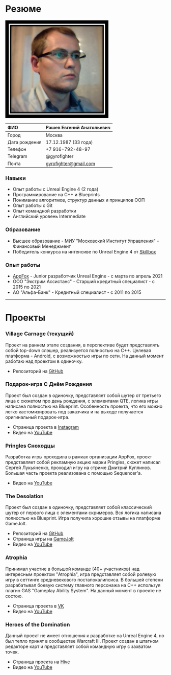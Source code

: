 # Резюме

![Photo](https://raw.githubusercontent.com/Gyrofighter/gyrofighter.github.io/master/Image/Image3.png)

|ФИО| Рашев Евгений Анатольевич|
|:----------------|:----------------|
|Город|Москва|
|Дата рождения | 17.12.1987 (33 года)|
|Телефон|  +7 916-792-48-97|
|Telegram|@gyrofighter|
|Почта|  gyrofighter@gmail.com|

### Навыки
- Опыт работы с Unreal Engine 4 (2 года)
- Программирование на С++ и Blueprints
- Понимание алгоритмов, структур данных и принципов ООП
- Опыт работы с Git
- Опыт командной разработки
- Английский уровень Intermediate

### Образование
- Высшее образование - МИУ "Московский Институт Управления" - Финансовый Менеджмент
- Победитель конкурса на интенсиве по Unreal Engine 4 от [Skillbox](https://youtu.be/ofUYAFL-FsM?t=4975)

### Опыт работы
- [AppFox](https://appfox.ru/) - Junior разработчик Unreal Engine - с марта по апрель 2021
- ООО "Экстрим Ассистанс" - Старший кредитный специалист - с 2015 по 2021
- АО "Альфа-Банк" - Кредитный специалист - с 2011 по 2015

-----------------------------------

# Проекты

### Village Carnage (текущий)
Проект на раннем этапе создания, в перспективе будет представлять собой top-down слэшер, реализуется полностью на C++. Целевая платформа - Android, с возможностью игры по сети. На данный момент работаю над проектом в одиночку.

- Репозиторий на [GitHub](https://github.com/Gyrofighter/village-carnage)

### Подарок-игра С Днём Рождения
Проект был создан в одиночку, представляет собой шутер от третьего лица с сюжетом про день рождения, с элементами QTE, логика игры написана полностью на Blueprint. Особенность проекта, что его можно легко кастомизировать под заказчика и на выходе получается оригинальный подарок-игра.

- Страница проекта в [Instagram](https://www.instagram.com/cyber_gift/)
- Видео на [YouTube](https://youtu.be/qpjlMAWmiVs)

### Pringles Сноходцы
Разработка игры проходила в рамках организации AppFox, проект представляет собой рекламную акцию марки Pringles, сюжет написал Сергей Лукьяненко, проходил игру на стриме Дмитрий Куплинов. Большая часть проекта реализована с помощью Sequencer'a.

- Видео на [YouTube](https://youtu.be/urCVKp3UpME)

### The Desolation
Проект был создан в одиночку, представляет собой классический шутер от первого лица с элементами скримеров. Вся логика написана полностью на Blueprint. Игра получила хорошие отзывы на платформе GameJolt.
- Репозиторий на [GitHub](https://github.com/Gyrofighter/the-desolation)
- Страница игры на [GameJolt](https://gamejolt.com/games/TheDesolation/549094)
- Видео на [YouTube](https://youtu.be/E3oXuLKkd7k)

### Atrophia
Принимал участие в большой команде (40+ участников) над интересным проектом "Atrophia", игра представляет собой ролевую игру в сеттинге средневекового постапокалипсиса. В большей степени разрабатывал боевую систему главного персонажа на C++ используя плагин GAS "Gameplay Ability System". На данный момент в проекте не состою.
- Страница проекта в [VK](https://vk.com/atrophia_gws)
- Видео на [YouTube](https://youtu.be/wDMjodAT25g)

### Heroes of the Domination
Данный проект не имеет отношения к разработке на Unreal Engine 4, но был тепло принят в сообществе Warcraft III. Проект создан в штатном редакторе карт и представляет собой командную игру с захватом точек.
- Страница проекта на [Hive](https://www.hiveworkshop.com/threads/heroes-of-the-domination-v1-11.313863/)
- Видео на [YouTube](https://youtu.be/aOjCUhfz7k8)
